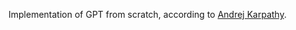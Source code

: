 Implementation of GPT from scratch, according to [Andrej Karpathy](https://www.youtube.com/watch?v=kCc8FmEb1nY).